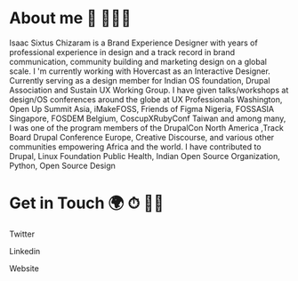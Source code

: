 # About me 🥑 👨🏾‍💻
Isaac Sixtus Chizaram is a Brand Experience Designer with years of professional experience in design and a track record in brand communication, community building and marketing design on a global scale.  I 'm currently working with Hovercast as an Interactive Designer. Currently  serving as a design member for Indian OS foundation, Drupal Association and Sustain UX Working Group. I have given talks/workshops at design/OS conferences around the globe at UX Professionals Washington, Open Up Summit Asia, iMakeFOSS, Friends of Figma Nigeria, FOSSASIA Singapore, FOSDEM Belgium, CoscupXRubyConf Taiwan and among many, I was one of the program members of the DrupalCon North America ,Track Board Drupal Conference Europe, Creative Discourse, and various other communities empowering Africa and the world.   I have contributed to Drupal, Linux Foundation Public Health, Indian Open Source Organization, Python, Open Source Design
# Get in Touch 🌍 ⏱ 👍🏽
Twitter

Linkedin

Website
